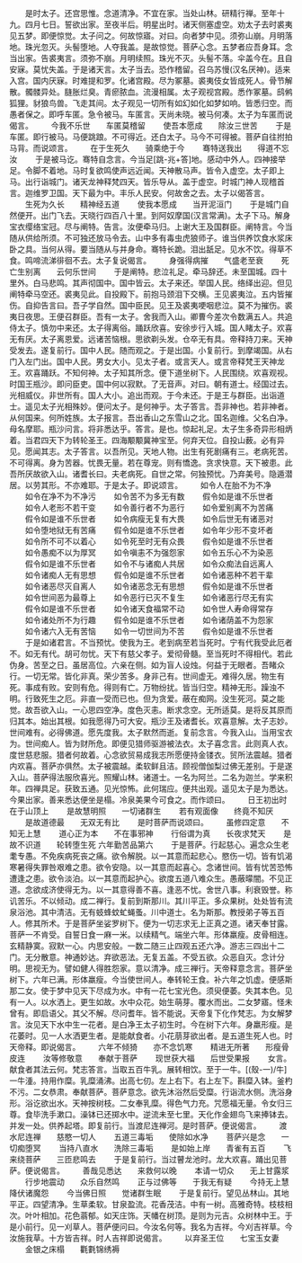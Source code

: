 <!-- { "loadSidebar": true } -->
　　是时太子。还宫思惟。念道清净。不宜在家。当处山林。研精行禅。至年十九。四月七日。誓欲出家。至夜半后。明星出时。诸天侧塞虚空。劝太子去时裘夷见五梦。即便惊觉。太子问之。何故惊寤。对曰。向者梦中见。须弥山崩。月明落地。珠光忽灭。头髻堕地。人夺我盖。是故惊觉。菩萨心念。五梦者应吾身耳。念当出家。告裘夷言。须弥不崩。月明续照。珠光不灭。头髻不落。伞盖今在。且自安寐。莫忧失盖。于是诸天言。太子当去。恐作稽留。召乌苏慢(汉名厌神)。适来入宫。国内厌寐。时难提和罗。化诸宫殿。尽为冢墓。裘夷伎女皆成死人。骨节解散。髑髅异处。膖胀烂臭。青瘀脓血。流漫相属。太子观视宫殿。悉作冢墓。鸱鸺狐狸。豺狼鸟兽。飞走其间。太子观见一切所有如幻如化如梦如响。皆悉归空。而愚者保之。即呼车匿。急令被马。车匿言。天尚未晓。被马何凑。太子为车匿而说偈言。
　　今我不乐世　　车匿莫稽留
　　使吾本愿成　　除汝三世苦
　　于是车匿。即行被马。马便跳踉。不可得近。还白太子。马今不可得被。菩萨自往拊拍马背。而说颂言。
　　在于生死久　　骑乘绝于今
　　骞特送我出　　得道不忘汝
　　于是被马讫。骞特自念言。今当足[跳-兆+答]地。感动中外人。四神接举足。令脚不着地。马时复欲鸣使声远近闻。天神散马声。皆令入虚空。太子即上马。出行诣城门。诸天龙神释梵四天。皆乐导从。盖于虚空。时城门神人现稽首言。迦维罗卫国。天下最为中。丰乐人民安。何故舍之去。太子以偈答言。
　　生死为久长　　精神经五道
　　使我本愿成　　当开泥洹门
　　于是城门自然便开。出门飞去。天晓行四百八十里。到阿奴摩国(汉言常满)。太子下马。解身宝衣缨络宝冠。尽与阐特。告言。汝便牵马归。上谢大王及国群臣。阐特言。今当随从供给所须。不可独还放马令去。山中多有毒虫虎狼师子。谁当供养饮食水浆床卧之具。当何从得。要当随从与并身命。骞特长跪。泪出舐足。见水不饮。得草不食。鸣啼流涕徘徊不去。太子复说偈言。
　　身强得病摧　　气盛老至衰
　　死亡生别离　　云何乐世间
　　于是阐特。悲泣礼足。牵马辞还。未至国城。四十里外。白马悲鸣。其声彻国中。国中皆云。太子来还。举国人民。络绎出迎。但见阐特牵马空还。裘夷见此。自投殿下。前抱马颈泪下交横。王见裘夷泣。五内皆摧伤。自抑告言曰。吾子学自然。国中臣民。见王及裘夷哽咽悲泣。莫不为摧伤。裘夷日夜思。王便召群臣。吾有一太子。舍我而入山。卿曹今差次令数满五人。共追侍太子。慎勿中来还。太子得离俗。踊跃欣喜。安徐步行入城。国人睹太子。欢喜无有厌。太子离恩爱。远诸苦恼根。思欲剃头发。仓卒无有具。帝释持刀来。天神受发去。遂复前行。国中人民。随而观之。于是出国。小复前行。到摩竭国。从右门入左门出。国中人民。男女大小。见太子者。或言天人。或言帝释梵王天神龙王。欢喜踊跃。不知何神。太子知其所念。便下道坐树下。人民围绕。欢喜观视。时国王瓶沙。即问臣吏。国中何以寂默。了无音声。对曰。朝有道士。经国过去。光相威仪。非世所有。国人大小。追出而观。于今未还。于是王与群臣。出诣道士。遥见太子光相殊妙。便问太子。是何神乎。太子答言。吾非神也。若非神者。从何国来。何所姓族。太子报言。吾出香山之东雪山之北。国名迦维。父名白净。母名摩耶。瓶沙问言。将非悉达乎。答言。是也。惊起礼足。太子生多奇异形相炳着。当君四天下为转轮圣王。四海颙颙冀神宝至。何弃天位。自投山薮。必有异见。愿闻其志。太子答言。以吾所见。天地人物。出生有死剧痛有三。老病死苦。不可得离。身为苦器。忧畏无量。若在尊宠。则有憍逸。贪求快意。天下被患。此吾所厌故欲入山。诸耆长曰。夫老病死。自世之常。何独预忧。乃弃美号。隐遁潜居。以劳其形。不亦难耶。于是太子。即说颂言。
　　如令人在胎不为不净
　　如令在净不为不净污
　　如令苦不为多无有数
　　假令如是谁不乐世者
　　如令人老形不若干变
　　如令善行者不为恶行
　　如令爱别离不为苦痛
　　假令如是谁不乐世者
　　如令病瘦无复有大畏
　　如令后世无有诸恶对
　　如令堕地狱无有苦痛
　　假令如是谁不乐世者
　　如令年少形不变坏者
　　如令所不可不以着心
　　如令死至时无有众畏
　　假令如是谁不乐世者
　　如令愚痴不以为厚冥
　　如令嗔恚不为强怨家
　　如令五乐心不为染恶
　　假令如是谁不乐世者
　　如令不与诸痴人共居
　　如令众痴法自远离人
　　如令诸痴人无有思想
　　假令如是谁不乐世者
　　如令诸恶种不若干辈
　　如令诸恶尽灭自离人
　　如令诸恶念无有思想
　　假令如是谁不乐世者
　　如令世间恶为最尊上
　　如令恶行已灭不复生
　　如令诸恶行尽无有实
　　假令如是谁不乐世者
　　如令诸天食福常不动
　　如令世人寿命得常存
　　如令诸处所不为行趣
　　假令如是谁不乐世者
　　如令诸荫盖不为怨家
　　如令诸六入无有苦恼
　　如令一切世间为不苦
　　假令如是谁不乐世者
　　于是如诸君言。不当预忧。使我为王。老到病至若当死时。宁有代我受此厄者不。如无有代。胡可勿忧。天下有慈父孝子。爱彻骨髓。至当死时不得相代。若此伪身。苦至之日。虽居高位。六亲在侧。如为盲人设烛。何益于无眼者。吾睹众行。一切无常。皆化非真。荣少苦多。身非己有。世间虚无。难得久居。物生有死。事成有败。安则有危。得则有亡。万物纷扰。皆当归空。精神无形。躁浊不明。行致死生之厄。非直一受而已也。但为贪爱。蔽在痴网。没生死河。莫之能觉。故吾欲入山。一心思四空净。度色灭恚。断求念空。无所适莫。是将反其原而归其本。始出其根。如我愿得乃可大安。瓶沙王及诸耆长。欢喜意解。太子志妙。世间难有。必得佛道。愿先度我。太子默然而逝。复前念言。今我入山。当用宝衣为。世间痴人。皆为财所危。即便见猎师驱游被法衣。太子喜念言。此则真人衣。度世慈悲服。猎者何故着。心念欲贸易成我志所愿便持金镂衣。贸所法震越。猎者内欢喜。菩萨亦俱然。太子被震越。柔软鲜且洁。顾视僧伽梨过佛无差别。于是遂入山。菩萨得法服欣喜光。照耀山林。诸道士。一名为阿兰。二名为迦兰。学来积年。四禅具足。获致五通。见光惊怖。此何瑞应。便共出观。遥见太子是为悉达。今果出家。善来悉达便坐是榻。冷泉美果今可食之。而作颂曰。
　　日王初出时　　在于山顶上
　　是故慧明照　　一切诸群生
　　若有观面像　　终竟不知厌
　　是故道德最　　无双无有比
　　是时菩萨而说颂曰。
　　虽修四定意　　不知无上慧
　　道心正为本　　不在事邪神
　　行俗谓为真　　长夜求梵天
　　是故不识道　　轮转堕生死
六年勤苦品第六
　　于是菩萨。行起慈心。遍念众生老耄专愚。不免疾病死丧之痛。欲令解脱。以一其意而起悲心。愍伤一切。皆有饥渴寒暑得失罪咎艰难之患。欲令安隐。以一其意而起喜心。念诸世间。皆有忧苦恐怖遭逢之患。欲令淡泊。以一其意而起护心。欲度五道八难众生。愚蔽曚闇。不见正道。念欲成济使得无为。以一其意得善不喜。逢恶不忧。舍世八事。利衰毁誉。称讥苦乐。不以倾动。成二禅行。复前到斯那川。其川平正。多众果树。处处皆有流泉浴池。其中清洁。无有蚑蜂蚊虻蝇蚤。川中道士。名为斯那。教授弟子等五百人。修其所术。于是菩萨坐娑罗树下。便为一切志求无上正真之道。诸天奉甘露。菩萨一不肯受。自誓日食一麻一米。以续精气。端坐六年。形体羸瘦。皮骨相连。玄精静寞。寂默一心。内思安般。一数二随三止四观五还六净。游志三四出十二门。无分散意。神通妙达。弃欲恶法。无复五盖。不受五欲。众恶自灭。念计分明。思视无为。譬如健人得胜怨家。意以清净。成三禅行。天帝释意念言。菩萨坐树下。六年已满。形体羸瘦。今当使世间人。奉转轮王食。补六年之饥虚。便感斯那二女。使于梦中见天下尽成为水。中有一花七宝光色。须臾便萎。失其本色。见有一人。以水洒上。更生如故。水中众花。始生萌芽。覆水而出。二女梦寤。怪未曾有。即启语父。其父不解。尽问耆年。皆不能说。天帝复下化作梵志。为女解梦言。汝见天下水中生一花者。是白净王太子初生时。今在树下六年。身羸形瘦。是花萎时。见一人水洒更生者。是能献食者。小花萠芽欲出者。是五道生死人也。时天帝释。即说偈言。
　　六年不倾猗　　亦不念饥寒
　　精进无所著　　形瘦骨皮连
　　汝等修敬意　　奉献于菩萨
　　现世获大福　　后世受果报
　　女言。献食者其法云何。梵志答言。当取五百牛乳。展转相饮。至于一牛。[(殼-一)/牛]一牛湩。持用作糜。乳糜涌沸。出高七仞。左上右下。右上左下。斟糜入钵。釜杓不污。二女恭肃。奉献菩萨。菩萨意念。欲先沐浴然后受糜。行诣流水侧。洗浴身形。浴讫欲出水。天神按树枝。二女奉乳糜。得色气力充。咒愿福无量。令女归三尊。食毕洗手漱口。澡钵已还掷水中。逆流未至七里。天化作金翅鸟飞来捧钵去。并发一处。供养起塔。即复前行。当渡尼连禅河。是时菩萨。便说偈言。
　　渡水尼连禅　　慈愍一切人
　　五道三毒垢　　使除如水净
　　菩萨兴是念　　一切痴堕冥
　　当持八直水　　洗除三毒垢
　　是如始上岸　　青雀有五百
　　飞来绕菩萨　　三匝悲鸣去
　　于是复前行。当过瞽龙池时。龙大欢喜。踊出见菩萨。便说偈言。
　　善哉见悉达　　来救何以晚
　　本请一切众　　无上甘露浆
　　行步地震动　　众乐自然鸣
　　正与过佛等　　于我无有疑
　　今持无上慧　　降伏诸魔怨
　　今当佛日照　　觉诸群生眠
　　于是复前行。望见丛林山。其地平正。四望清净。生草柔软。甘泉盈流。花香茂洁。中有一树。高雅奇特。枝枝相次。叶叶相加。花色蓊郁。如天庄饰。天幡在树顶。是则为元吉。众树林中王。于是小前行。见一刈草人。菩萨便问曰。今汝名何等。我名为吉祥。今刈吉祥草。今汝施我草。十方皆吉祥。时人吉祥即说偈言。
　　以弃圣王位　　七宝玉女妻
　　金银之床榻　　氍氀锦绣褥
